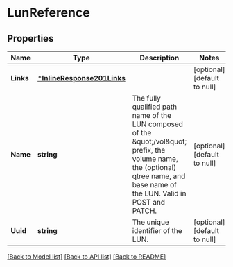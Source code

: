 # LunReference

## Properties
Name | Type | Description | Notes
------------ | ------------- | ------------- | -------------
**Links** | [***InlineResponse201Links**](inline_response_201__links.md) |  | [optional] [default to null]
**Name** | **string** | The fully qualified path name of the LUN composed of the \&quot;/vol\&quot; prefix, the volume name, the (optional) qtree name, and base name of the LUN. Valid in POST and PATCH.  | [optional] [default to null]
**Uuid** | **string** | The unique identifier of the LUN.  | [optional] [default to null]

[[Back to Model list]](../README.md#documentation-for-models) [[Back to API list]](../README.md#documentation-for-api-endpoints) [[Back to README]](../README.md)


